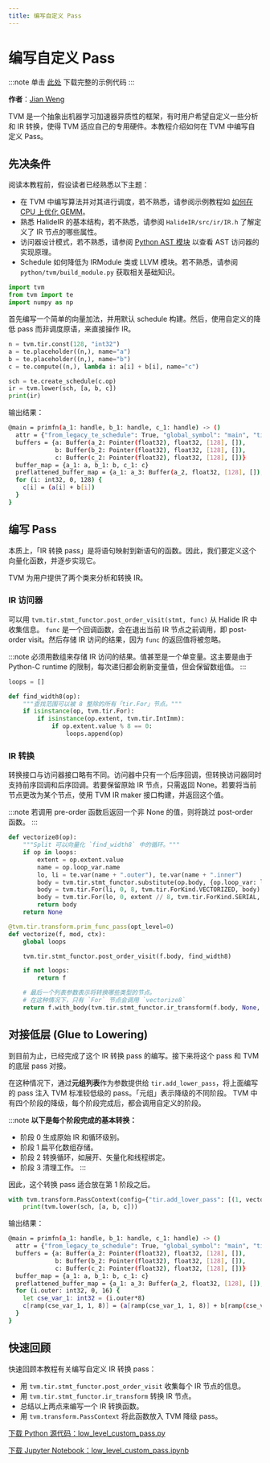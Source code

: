 ```yaml
---
title: 编写自定义 Pass
---
```


# 编写自定义 Pass

:::note
单击 [此处](https://tvm.apache.org/docs/how_to/extend_tvm/low_level_custom_pass.html#sphx-glr-download-how-to-extend-tvm-low-level-custom-pass-py) 下载完整的示例代码
:::

**作者**：[Jian Weng](https://were.github.io/)

TVM 是一个抽象出机器学习加速器异质性的框架，有时用户希望自定义一些分析和 IR 转换，使得 TVM 适应自己的专用硬件。本教程介绍如何在 TVM 中编写自定义 Pass。

## 先决条件

阅读本教程前，假设读者已经熟悉以下主题：

* 在 TVM 中编写算法并对其进行调度，若不熟悉，请参阅示例教程如 [如何在 CPU 上优化 GEMM](/docs/how_to/optimize/cpu_conv)。
* 熟悉 HalideIR 的基本结构，若不熟悉，请参阅 `HalideIR/src/ir/IR.h` 了解定义了 IR 节点的哪些属性。
* 访问器设计模式，若不熟悉，请参阅 [Python AST 模块](https://docs.python.org/3/library/ast.html) 以查看 AST 访问器的实现原理。
* Schedule 如何降低为 IRModule 类或 LLVM 模块。若不熟悉，请参阅 `python/tvm/build_module.py` 获取相关基础知识。

``` python
import tvm
from tvm import te
import numpy as np
```

首先编写一个简单的向量加法，并用默认 schedule 构建。然后，使用自定义的降低 pass 而非调度原语，来直接操作 IR。

``` python
n = tvm.tir.const(128, "int32")
a = te.placeholder((n,), name="a")
b = te.placeholder((n,), name="b")
c = te.compute((n,), lambda i: a[i] + b[i], name="c")

sch = te.create_schedule(c.op)
ir = tvm.lower(sch, [a, b, c])
print(ir)
```

输出结果：

``` bash
@main = primfn(a_1: handle, b_1: handle, c_1: handle) -> ()
  attr = {"from_legacy_te_schedule": True, "global_symbol": "main", "tir.noalias": True}
  buffers = {a: Buffer(a_2: Pointer(float32), float32, [128], []),
             b: Buffer(b_2: Pointer(float32), float32, [128], []),
             c: Buffer(c_2: Pointer(float32), float32, [128], [])}
  buffer_map = {a_1: a, b_1: b, c_1: c}
  preflattened_buffer_map = {a_1: a_3: Buffer(a_2, float32, [128], []), b_1: b_3: Buffer(b_2, float32, [128], []), c_1: c_3: Buffer(c_2, float32, [128], [])} {
  for (i: int32, 0, 128) {
    c[i] = (a[i] + b[i])
  }
}
```

## 编写 Pass

本质上，「IR 转换 pass」是将语句映射到新语句的函数。因此，我们要定义这个向量化函数，并逐步实现它。

TVM 为用户提供了两个类来分析和转换 IR。

### IR 访问器

可以用 `tvm.tir.stmt_functor.post_order_visit(stmt, func)` 从 Halide IR 中收集信息。 `func` 是一个回调函数，会在退出当前 IR 节点之前调用，即 post-order visit。然后存储 IR 访问的结果，因为 `func` 的返回值将被忽略。

:::note
必须用数组来存储 IR 访问的结果。值甚至是一个单变量。这主要是由于 Python-C runtime 的限制，每次递归都会刷新变量值，但会保留数组值。
:::

``` python
loops = []

def find_width8(op):
    """查找范围可以被 8 整除的所有「tir.For」节点。"""
    if isinstance(op, tvm.tir.For):
        if isinstance(op.extent, tvm.tir.IntImm):
            if op.extent.value % 8 == 0:
                loops.append(op)
```

### IR 转换

转换接口与访问器接口略有不同。访问器中只有一个后序回调，但转换访问器同时支持前序回调和后序回调。若要保留原始 IR 节点，只需返回 None。若要将当前节点更改为某个节点，使用 TVM IR maker 接口构建，并返回这个值。

:::note
若调用 pre-order 函数后返回一个非 None 的值，则将跳过 post-order 函数。
:::

``` python
def vectorize8(op):
    """Split 可以向量化 `find_width8` 中的循环。"""
    if op in loops:
        extent = op.extent.value
        name = op.loop_var.name
        lo, li = te.var(name + ".outer"), te.var(name + ".inner")
        body = tvm.tir.stmt_functor.substitute(op.body, {op.loop_var: lo * 8 + li})
        body = tvm.tir.For(li, 0, 8, tvm.tir.ForKind.VECTORIZED, body)
        body = tvm.tir.For(lo, 0, extent // 8, tvm.tir.ForKind.SERIAL, body)
        return body
    return None

@tvm.tir.transform.prim_func_pass(opt_level=0)
def vectorize(f, mod, ctx):
    global loops

    tvm.tir.stmt_functor.post_order_visit(f.body, find_width8)

    if not loops:
        return f

    # 最后一个列表参数表示将转换哪些类型的节点。
    # 在这种情况下，只有 `For` 节点会调用 `vectorize8`
    return f.with_body(tvm.tir.stmt_functor.ir_transform(f.body, None, vectorize8, ["tir.For"]))
```

## 对接低层 (Glue to Lowering)

到目前为止，已经完成了这个 IR 转换 pass 的编写。接下来将这个 pass 和 TVM 的底层 pass 对接。

在这种情况下，通过**元组列表**作为参数提供给 `tir.add_lower_pass`，将上面编写的 pass 注入 TVM 标准较低级的 pass。「元组」表示降级的不同阶段。 TVM 中有四个阶段的降级，每个阶段完成后，都会调用自定义的阶段。

:::note
**以下是每个阶段完成的基本转换：**

* 阶段 0 生成原始 IR 和循环级别。
* 阶段 1 扁平化数组存储。
* 阶段 2 转换循环，如展开、矢量化和线程绑定。
* 阶段 3 清理工作。
:::

因此，这个转换 pass 适合放在第 1 阶段之后。

```python
with tvm.transform.PassContext(config={"tir.add_lower_pass": [(1, vectorize)]}):
    print(tvm.lower(sch, [a, b, c]))
```

输出结果：

``` bash
@main = primfn(a_1: handle, b_1: handle, c_1: handle) -> ()
  attr = {"from_legacy_te_schedule": True, "global_symbol": "main", "tir.noalias": True}
  buffers = {a: Buffer(a_2: Pointer(float32), float32, [128], []),
             b: Buffer(b_2: Pointer(float32), float32, [128], []),
             c: Buffer(c_2: Pointer(float32), float32, [128], [])}
  buffer_map = {a_1: a, b_1: b, c_1: c}
  preflattened_buffer_map = {a_1: a_3: Buffer(a_2, float32, [128], []), b_1: b_3: Buffer(b_2, float32, [128], []), c_1: c_3: Buffer(c_2, float32, [128], [])} {
  for (i.outer: int32, 0, 16) {
    let cse_var_1: int32 = (i.outer*8)
    c[ramp(cse_var_1, 1, 8)] = (a[ramp(cse_var_1, 1, 8)] + b[ramp(cse_var_1, 1, 8)])
  }
}
```

## 快速回顾

快速回顾本教程有关编写自定义 IR 转换 pass：

* 用 `tvm.tir.stmt_functor.post_order_visit` 收集每个 IR 节点的信息。
* 用 `tvm.tir.stmt_functor.ir_transform` 转换 IR 节点。
* 总结以上两点来编写一个 IR 转换函数。
* 用 `tvm.transform.PassContext` 将此函数放入 TVM 降级 pass。

[下载 Python 源代码：low_level_custom_pass.py](https://tvm.apache.org/docs/_downloads/caa649473e845a115a0397a2855fd356/low_level_custom_pass.py)

[下载 Jupyter Notebook：low_level_custom_pass.ipynb](https://tvm.apache.org/docs/_downloads/d58ec306b89044968adefb49e6552378/low_level_custom_pass.ipynb)
